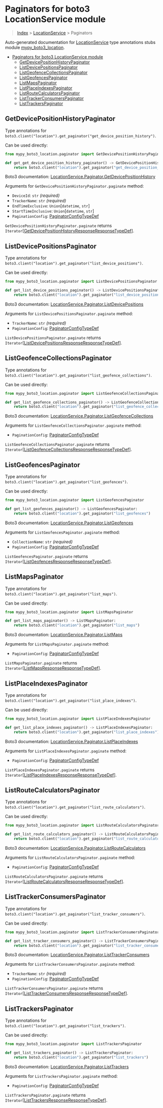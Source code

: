 # Paginators for boto3 LocationService module

> [Index](..) > [LocationService](.) > Paginators

Auto-generated documentation for
[LocationService](https://boto3.amazonaws.com/v1/documentation/api/latest/reference/services/location.html#LocationService)
type annotations stubs module
[mypy_boto3_location](https://pypi.org/project/mypy-boto3-location/).

- [Paginators for boto3 LocationService module](#paginators-for-boto3-locationservice-module)
  - [GetDevicePositionHistoryPaginator](#getdevicepositionhistorypaginator)
  - [ListDevicePositionsPaginator](#listdevicepositionspaginator)
  - [ListGeofenceCollectionsPaginator](#listgeofencecollectionspaginator)
  - [ListGeofencesPaginator](#listgeofencespaginator)
  - [ListMapsPaginator](#listmapspaginator)
  - [ListPlaceIndexesPaginator](#listplaceindexespaginator)
  - [ListRouteCalculatorsPaginator](#listroutecalculatorspaginator)
  - [ListTrackerConsumersPaginator](#listtrackerconsumerspaginator)
  - [ListTrackersPaginator](#listtrackerspaginator)

## GetDevicePositionHistoryPaginator

Type annotations for
`boto3.client("location").get_paginator("get_device_position_history")`.

Can be used directly:

```python
from mypy_boto3_location.paginator import GetDevicePositionHistoryPaginator

def get_get_device_position_history_paginator() -> GetDevicePositionHistoryPaginator:
    return boto3.client("location").get_paginator("get_device_position_history")
```

Boto3 documentation:
[LocationService.Paginator.GetDevicePositionHistory](https://boto3.amazonaws.com/v1/documentation/api/latest/reference/services/location.html#LocationService.Paginator.GetDevicePositionHistory)

Arguments for `GetDevicePositionHistoryPaginator.paginate` method:

- `DeviceId`: `str` *(required)*
- `TrackerName`: `str` *(required)*
- `EndTimeExclusive`: `Union`\[`datetime`, `str`\]
- `StartTimeInclusive`: `Union`\[`datetime`, `str`\]
- `PaginationConfig`:
  [PaginatorConfigTypeDef](./type_defs.md#paginatorconfigtypedef)

`GetDevicePositionHistoryPaginator.paginate` returns
`Iterator`\[[GetDevicePositionHistoryResponseResponseTypeDef](./type_defs.md#getdevicepositionhistoryresponseresponsetypedef)\].

## ListDevicePositionsPaginator

Type annotations for
`boto3.client("location").get_paginator("list_device_positions")`.

Can be used directly:

```python
from mypy_boto3_location.paginator import ListDevicePositionsPaginator

def get_list_device_positions_paginator() -> ListDevicePositionsPaginator:
    return boto3.client("location").get_paginator("list_device_positions")
```

Boto3 documentation:
[LocationService.Paginator.ListDevicePositions](https://boto3.amazonaws.com/v1/documentation/api/latest/reference/services/location.html#LocationService.Paginator.ListDevicePositions)

Arguments for `ListDevicePositionsPaginator.paginate` method:

- `TrackerName`: `str` *(required)*
- `PaginationConfig`:
  [PaginatorConfigTypeDef](./type_defs.md#paginatorconfigtypedef)

`ListDevicePositionsPaginator.paginate` returns
`Iterator`\[[ListDevicePositionsResponseResponseTypeDef](./type_defs.md#listdevicepositionsresponseresponsetypedef)\].

## ListGeofenceCollectionsPaginator

Type annotations for
`boto3.client("location").get_paginator("list_geofence_collections")`.

Can be used directly:

```python
from mypy_boto3_location.paginator import ListGeofenceCollectionsPaginator

def get_list_geofence_collections_paginator() -> ListGeofenceCollectionsPaginator:
    return boto3.client("location").get_paginator("list_geofence_collections")
```

Boto3 documentation:
[LocationService.Paginator.ListGeofenceCollections](https://boto3.amazonaws.com/v1/documentation/api/latest/reference/services/location.html#LocationService.Paginator.ListGeofenceCollections)

Arguments for `ListGeofenceCollectionsPaginator.paginate` method:

- `PaginationConfig`:
  [PaginatorConfigTypeDef](./type_defs.md#paginatorconfigtypedef)

`ListGeofenceCollectionsPaginator.paginate` returns
`Iterator`\[[ListGeofenceCollectionsResponseResponseTypeDef](./type_defs.md#listgeofencecollectionsresponseresponsetypedef)\].

## ListGeofencesPaginator

Type annotations for
`boto3.client("location").get_paginator("list_geofences")`.

Can be used directly:

```python
from mypy_boto3_location.paginator import ListGeofencesPaginator

def get_list_geofences_paginator() -> ListGeofencesPaginator:
    return boto3.client("location").get_paginator("list_geofences")
```

Boto3 documentation:
[LocationService.Paginator.ListGeofences](https://boto3.amazonaws.com/v1/documentation/api/latest/reference/services/location.html#LocationService.Paginator.ListGeofences)

Arguments for `ListGeofencesPaginator.paginate` method:

- `CollectionName`: `str` *(required)*
- `PaginationConfig`:
  [PaginatorConfigTypeDef](./type_defs.md#paginatorconfigtypedef)

`ListGeofencesPaginator.paginate` returns
`Iterator`\[[ListGeofencesResponseResponseTypeDef](./type_defs.md#listgeofencesresponseresponsetypedef)\].

## ListMapsPaginator

Type annotations for `boto3.client("location").get_paginator("list_maps")`.

Can be used directly:

```python
from mypy_boto3_location.paginator import ListMapsPaginator

def get_list_maps_paginator() -> ListMapsPaginator:
    return boto3.client("location").get_paginator("list_maps")
```

Boto3 documentation:
[LocationService.Paginator.ListMaps](https://boto3.amazonaws.com/v1/documentation/api/latest/reference/services/location.html#LocationService.Paginator.ListMaps)

Arguments for `ListMapsPaginator.paginate` method:

- `PaginationConfig`:
  [PaginatorConfigTypeDef](./type_defs.md#paginatorconfigtypedef)

`ListMapsPaginator.paginate` returns
`Iterator`\[[ListMapsResponseResponseTypeDef](./type_defs.md#listmapsresponseresponsetypedef)\].

## ListPlaceIndexesPaginator

Type annotations for
`boto3.client("location").get_paginator("list_place_indexes")`.

Can be used directly:

```python
from mypy_boto3_location.paginator import ListPlaceIndexesPaginator

def get_list_place_indexes_paginator() -> ListPlaceIndexesPaginator:
    return boto3.client("location").get_paginator("list_place_indexes")
```

Boto3 documentation:
[LocationService.Paginator.ListPlaceIndexes](https://boto3.amazonaws.com/v1/documentation/api/latest/reference/services/location.html#LocationService.Paginator.ListPlaceIndexes)

Arguments for `ListPlaceIndexesPaginator.paginate` method:

- `PaginationConfig`:
  [PaginatorConfigTypeDef](./type_defs.md#paginatorconfigtypedef)

`ListPlaceIndexesPaginator.paginate` returns
`Iterator`\[[ListPlaceIndexesResponseResponseTypeDef](./type_defs.md#listplaceindexesresponseresponsetypedef)\].

## ListRouteCalculatorsPaginator

Type annotations for
`boto3.client("location").get_paginator("list_route_calculators")`.

Can be used directly:

```python
from mypy_boto3_location.paginator import ListRouteCalculatorsPaginator

def get_list_route_calculators_paginator() -> ListRouteCalculatorsPaginator:
    return boto3.client("location").get_paginator("list_route_calculators")
```

Boto3 documentation:
[LocationService.Paginator.ListRouteCalculators](https://boto3.amazonaws.com/v1/documentation/api/latest/reference/services/location.html#LocationService.Paginator.ListRouteCalculators)

Arguments for `ListRouteCalculatorsPaginator.paginate` method:

- `PaginationConfig`:
  [PaginatorConfigTypeDef](./type_defs.md#paginatorconfigtypedef)

`ListRouteCalculatorsPaginator.paginate` returns
`Iterator`\[[ListRouteCalculatorsResponseResponseTypeDef](./type_defs.md#listroutecalculatorsresponseresponsetypedef)\].

## ListTrackerConsumersPaginator

Type annotations for
`boto3.client("location").get_paginator("list_tracker_consumers")`.

Can be used directly:

```python
from mypy_boto3_location.paginator import ListTrackerConsumersPaginator

def get_list_tracker_consumers_paginator() -> ListTrackerConsumersPaginator:
    return boto3.client("location").get_paginator("list_tracker_consumers")
```

Boto3 documentation:
[LocationService.Paginator.ListTrackerConsumers](https://boto3.amazonaws.com/v1/documentation/api/latest/reference/services/location.html#LocationService.Paginator.ListTrackerConsumers)

Arguments for `ListTrackerConsumersPaginator.paginate` method:

- `TrackerName`: `str` *(required)*
- `PaginationConfig`:
  [PaginatorConfigTypeDef](./type_defs.md#paginatorconfigtypedef)

`ListTrackerConsumersPaginator.paginate` returns
`Iterator`\[[ListTrackerConsumersResponseResponseTypeDef](./type_defs.md#listtrackerconsumersresponseresponsetypedef)\].

## ListTrackersPaginator

Type annotations for `boto3.client("location").get_paginator("list_trackers")`.

Can be used directly:

```python
from mypy_boto3_location.paginator import ListTrackersPaginator

def get_list_trackers_paginator() -> ListTrackersPaginator:
    return boto3.client("location").get_paginator("list_trackers")
```

Boto3 documentation:
[LocationService.Paginator.ListTrackers](https://boto3.amazonaws.com/v1/documentation/api/latest/reference/services/location.html#LocationService.Paginator.ListTrackers)

Arguments for `ListTrackersPaginator.paginate` method:

- `PaginationConfig`:
  [PaginatorConfigTypeDef](./type_defs.md#paginatorconfigtypedef)

`ListTrackersPaginator.paginate` returns
`Iterator`\[[ListTrackersResponseResponseTypeDef](./type_defs.md#listtrackersresponseresponsetypedef)\].
